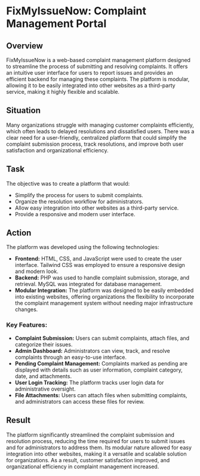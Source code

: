 # FixMyIssueNow: Complaint Management Portal

## Overview

FixMyIssueNow is a web-based complaint management platform designed to streamline the process of submitting and resolving complaints. It offers an intuitive user interface for users to report issues and provides an efficient backend for managing these complaints. The platform is modular, allowing it to be easily integrated into other websites as a third-party service, making it highly flexible and scalable.

## Situation

Many organizations struggle with managing customer complaints efficiently, which often leads to delayed resolutions and dissatisfied users. There was a clear need for a user-friendly, centralized platform that could simplify the complaint submission process, track resolutions, and improve both user satisfaction and organizational efficiency.

## Task

The objective was to create a platform that would:

- Simplify the process for users to submit complaints.
- Organize the resolution workflow for administrators.
- Allow easy integration into other websites as a third-party service.
- Provide a responsive and modern user interface.

## Action

The platform was developed using the following technologies:

- **Frontend:** HTML, CSS, and JavaScript were used to create the user interface. Tailwind CSS was employed to ensure a responsive design and modern look.
- **Backend:** PHP was used to handle complaint submission, storage, and retrieval. MySQL was integrated for database management.
- **Modular Integration:** The platform was designed to be easily embedded into existing websites, offering organizations the flexibility to incorporate the complaint management system without needing major infrastructure changes.

### Key Features:

- **Complaint Submission:** Users can submit complaints, attach files, and categorize their issues.
- **Admin Dashboard:** Administrators can view, track, and resolve complaints through an easy-to-use interface.
- **Pending Complaint Management:** Complaints marked as pending are displayed with details such as user information, complaint category, date, and attachments.
- **User Login Tracking:** The platform tracks user login data for administrative oversight.
- **File Attachments:** Users can attach files when submitting complaints, and administrators can access these files for review.

## Result

The platform significantly streamlined the complaint submission and resolution process, reducing the time required for users to submit issues and for administrators to address them. Its modular nature allowed for easy integration into other websites, making it a versatile and scalable solution for organizations. As a result, customer satisfaction improved, and organizational efficiency in complaint management increased.

